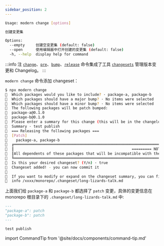 ```yaml
---
sidebar_position: 2
---
```


```bash
Usage: modern change [options]

创建变更集

Options:
  --empty     创建空变更集 (default: false)
  --open      使用编辑器中打开创建的变更集 (default: false)
  -h, --help  display help for command
```

:::info 注
[`change`](/docs/apis/commands/module/change)、[`pre`](/docs/apis/commands/module/pre)、[`bump`](/docs/apis/commands/module/bump)、[`release`](/docs/apis/commands/module/release) 命令集成了工具 [`changesets`](https://github.com/atlassian/changesets) 管理版本变更和 Changelog。
:::

`modern change` 命令添加 changeset：

```bash
$ npx modern change
🦋  Which packages would you like to include? · package-a, package-b
🦋  Which packages should have a major bump? · No items were selected
🦋  Which packages should have a minor bump? · No items were selected
🦋  The following packages will be patch bumped:
🦋  package-a@0.1.0
🦋  package-b@0.1.0
🦋  Please enter a summary for this change (this will be in the changelogs). Submit empty line to open external editor
🦋  Summary · test publish
🦋  === Releasing the following packages ===
🦋  [Patch]
🦋    package-a, package-b
🦋  ╔════════════════════════════════════════════════════════════════════════════════════════════════════════════════════════════════════╗
🦋  ║                                                      ========= NOTE ========                                                       ║
🦋  ║All dependents of these packages that will be incompatible with the new version will be patch bumped when this changeset is applied.║
🦋  ╚════════════════════════════════════════════════════════════════════════════════════════════════════════════════════════════════════╝
🦋  Is this your desired changeset? (Y/n) · true
🦋  Changeset added! - you can now commit it
🦋
🦋  If you want to modify or expand on the changeset summary, you can find it here
🦋  info /xxxx/monorepo/.changeset/long-lizards-talk.md
```
上面我们给 `package-a` 和 `package-b` 都选择了 `patch` 变更，具体的变更信息在 monorepo 根目录下的 `.changeset/long-lizards-talk.md` 中:

```md
---
"package-a": patch
"package-b": patch
---

test publish
```

import CommandTip from '@site/docs/components/command-tip.md'

<CommandTip />
